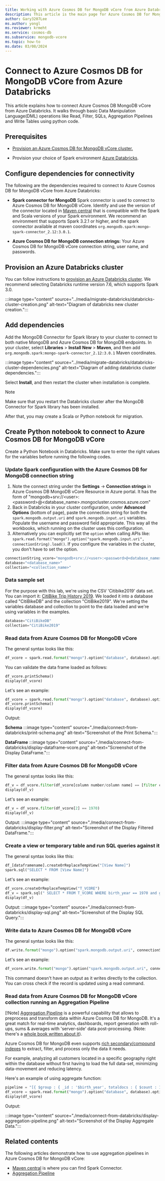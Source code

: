 ```yaml
---
title: Working with Azure Cosmos DB for MongoDB vCore from Azure Databricks
description: This article is the main page for Azure Cosmos DB for MongoDB vCore integration from Azure Databricks.
author: Gary3207Lee
ms.author: yongl
ms.reviewer: krmeht
ms.service: cosmos-db
ms.subservice: mongodb-vcore
ms.topic: how-to
ms.date: 03/08/2024
---
```


# Connect to Azure Cosmos DB for MongoDB vCore from Azure Databricks
This article explains how to connect Azure Cosmos DB MongoDB vCore from Azure Databricks. It walks through basic Data Manipulation Language(DML) operations like Read, Filter, SQLs, Aggregation Pipelines and Write Tables using python code.

## Prerequisites
* [Provision an Azure Cosmos DB for MongoDB vCore cluster.](quickstart-portal.md)

* Provision your choice of Spark environment [Azure Databricks](/azure/databricks/scenarios/quickstart-create-databricks-workspace-portal).

## Configure dependencies for connectivity
The following are the dependencies required to connect to Azure Cosmos DB for MongoDB vCore from Azure Databricks:
* **Spark connector for MongoDB**
  Spark connector is used to connect to Azure Cosmos DB for MongoDB vCore. Identify and use the version of the connector located in [Maven central](https://mvnrepository.com/artifact/org.mongodb.spark/mongo-spark-connector) that is compatible with the Spark and Scala versions of your Spark environment. We recommend an environment that supports Spark 3.2.1 or higher, and the spark connector available at maven coordinates `org.mongodb.spark:mongo-spark-connector_2.12:3.0.1`.

* **Azure Cosmos DB for MongoDB connection strings:** Your Azure Cosmos DB for MongoDB vCore connection string, user name, and passwords.

## Provision an Azure Databricks cluster

You can follow instructions to [provision an Azure Databricks cluster](/azure/databricks/scenarios/quickstart-create-databricks-workspace-portal). We recommend selecting Databricks runtime version 7.6, which supports Spark 3.0.

:::image type="content" source="../media/migrate-databricks/databricks-cluster-creation.png" alt-text="Diagram of databricks new cluster creation.":::


## Add dependencies

Add the MongoDB Connector for Spark library to your cluster to connect to both native MongoDB and Azure Cosmos DB for MongoDB endpoints. In your cluster, select **Libraries** > **Install New** > **Maven**, and then add `org.mongodb.spark:mongo-spark-connector_2.12:3.0.1` Maven coordinates.

:::image type="content" source="../media/migrate-databricks/databricks-cluster-dependencies.png" alt-text="Diagram of adding databricks cluster dependencies.":::

Select **Install**, and then restart the cluster when installation is complete.

> [!NOTE]
> Make sure that you restart the Databricks cluster after the MongoDB Connector for Spark library has been installed.

After that, you may create a Scala or Python notebook for migration.

## Create Python notebook to connect to Azure Cosmos DB for MongoDB vCore

Create a Python Notebook in Databricks. Make sure to enter the right values for the variables before running the following codes.

### Update Spark configuration with the Azure Cosmos DB for MongoDB connection string

1. Note the connect string under the **Settings** -> **Connection strings** in Azure Cosmos DB MongoDB vCore Resource in Azure portal. It has the form of "mongodb+srv://\<user>\:\<password>\@\<database_name>.mongocluster.cosmos.azure.com"
2. Back in Databricks in your cluster configuration, under **Advanced Options** (bottom of page), paste the connection string for both the `spark.mongodb.output.uri` and `spark.mongodb.input.uri` variables. Populate the username and password field appropriate. This way all the workbooks, which running on the cluster uses this configuration. 
3. Alternatively you can explicitly set the `option` when calling APIs like: `spark.read.format("mongo").option("spark.mongodb.input.uri", connectionString).load()`. If you configure the variables in the cluster, you don't have to set the option.

```python
connectionString_vcore="mongodb+srv://<user>:<password>@<database_name>.mongocluster.cosmos.azure.com/?tls=true&authMechanism=SCRAM-SHA-256&retrywrites=false&maxIdleTimeMS=120000"
database="<database_name>"
collection="<collection_name>"
```

### Data sample set

For the purpose with this lab, we're using the CSV 'Citibike2019' data set. You can import it:
[CitiBike Trip History 2019](https://citibikenyc.com/system-data).
We loaded it into a database called "CitiBikeDB" and the collection "CitiBike2019".
We're setting the variables database and collection to point to the data loaded and we're using variables in the examples.
```python
database="CitiBikeDB"
collection="CitiBike2019"
```

### Read data from Azure Cosmos DB for MongoDB vCore

The general syntax looks like this:
```python
df_vcore = spark.read.format("mongo").option("database", database).option("spark.mongodb.input.uri", connectionString_vcore).option("collection",collection).load()
```

You can validate the data frame loaded as follows:
```python
df_vcore.printSchema()
display(df_vcore)
```

Let's see an example:
```python
df_vcore = spark.read.format("mongo").option("database", database).option("spark.mongodb.input.uri", connectionString_vcore).option("collection",collection).load()
df_vcore.printSchema()
display(df_vcore)
```

Output:

**Schema**
 :::image type="content" source="./media/connect-from-databricks/print-schema.png" alt-text="Screenshot of the Print Schema.":::

**DataFrame**
 :::image type="content" source="./media/connect-from-databricks/display-dataframe-vcore.png" alt-text="Screenshot of the Display DataFrame.":::

### Filter data from Azure Cosmos DB for MongoDB vCore

The general syntax looks like this:
```python
df_v = df_vcore.filter(df_vcore[column number/column name] == [filter condition])
display(df_v)
```

Let's see an example:
```python
df_v = df_vcore.filter(df_vcore[2] == 1970)
display(df_v)
```

Output:
 :::image type="content" source="./media/connect-from-databricks/display-filter.png" alt-text="Screenshot of the Display Filtered DataFrame.":::

### Create a view or temporary table and run SQL queries against it

The general syntax looks like this:
```python
df_[dataframename].createOrReplaceTempView("[View Name]")
spark.sql("SELECT * FROM [View Name]")
```

Let's see an example:
```python
df_vcore.createOrReplaceTempView("T_VCORE")
df_v = spark.sql(" SELECT * FROM T_VCORE WHERE birth_year == 1970 and gender == 2 ")
display(df_v)
```

Output:
 :::image type="content" source="./media/connect-from-databricks/display-sql.png" alt-text="Screenshot of the Display SQL Query.":::

### Write data to Azure Cosmos DB for MongoDB vCore

The general syntax looks like this:
```python
df.write.format("mongo").option("spark.mongodb.output.uri", connectionString).option("database",database).option("collection","<collection_name>").mode("append").save()
```

Let's see an example:
```python
df_vcore.write.format("mongo").option("spark.mongodb.output.uri", connectionString_vcore).option("database",database).option("collection","CitiBike2019").mode("append").save()
```

This command doesn't have an output as it writes directly to the collection. You can cross check if the record is updated using a read command.

### Read data from Azure Cosmos DB for MongoDB vCore collection running an Aggregation Pipeline
[!Note]
[Aggregation Pipeline](../tutorial-aggregation.md) is a powerful capability that allows to preprocess and transform data within Azure Cosmos DB for MongoDB. It's a great match for  real-time analytics, dashboards, report generation with roll-ups, sums & averages with 'server-side' data post-processing. (Note: there's a [whole book written about it](https://www.practical-mongodb-aggregations.com/front-cover.html)). 

Azure Cosmos DB for MongoDB even supports [rich secondary/compound indexes](../indexing.md) to extract, filter, and process only the data it needs.

For example, analyzing all customers located in a specific geography right within the database without first having to load the full data-set, minimizing data-movement and reducing latency. <br/> 

Here's an example of using aggregate function:

```python
pipeline = "[{ $group : { _id : '$birth_year', totaldocs : { $count : 1 }, totalduration: {$sum: '$tripduration'}} }]"
df_vcore = spark.read.format("mongo").option("database", database).option("spark.mongodb.input.uri", connectionString_vcore).option("collection",collection).option("pipeline", pipeline).load()
display(df_vcore)
```

Output:

 :::image type="content" source="./media/connect-from-databricks/display-aggregation-pipeline.png" alt-text="Screenshot of the Display Aggregate Data.":::

## Related contents

The following articles demonstrate how to use aggregation pipelines in Azure Cosmos DB for MongoDB vCore:

* [Maven central](https://mvnrepository.com/artifact/org.mongodb.spark/mongo-spark-connector) is where you can find Spark Connector.
* [Aggregation Pipeline](../tutorial-aggregation.md)
